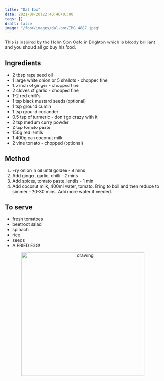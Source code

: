 ```yaml
---
title: "Dal Box"
date: 2021-09-20T22:40:46+01:00
tags: []
draft: false
image: "/food/images/dal-box/IMG_4887.jpeg"
---
```



This is inspired by the Helm Ston Cafe in Brighton which is bloody brilliant and you should all go buy his food.


## Ingredients 

* 2 tbsp rape seed oil 
* 1 large white onion or 5 shallots - chopped fine
* 1.5 inch of ginger - chopped fine 
* 2 cloves of garlic - chopped fine 
* 1-2 red chilli's 
* 1 tsp black mustard seeds (optional)
* 1 tsp ground cumin 
* 1 tsp ground coriander 
* 0.5 tsp of turmeric - don't go crazy with it! 
* 2 tsp medium curry powder
* 2 tsp tomato paste 
* 150g red lentils 
* 1 400g can coconut milk 
* 2 vine tomato - chopped (optional)


## Method

1. Fry onion in oil until golden - 8 mins 
2. Add ginger, garlic, chilli - 2 mins 
3. Add spices, tomato paste, lentils - 1 min 
4. Add coconut milk, 400ml water, tomato. Bring to boil and then reduce to simmer - 20-30 mins. Add more water if needed.

## To serve 

* fresh tomatoes
* beetroot salad
* spinach
* rice
* seeds
* A FRIED EGG!


<p align="center"> 
<img src="/food/images/dal-box/IMG_4887.jpeg" alt="drawing" width="400"/>
</p>
<br>
